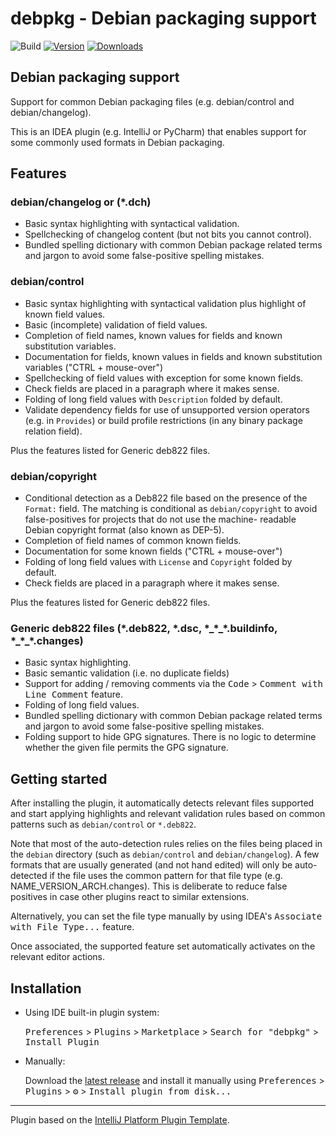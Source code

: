 # debpkg - Debian packaging support

![Build](https://github.com/nthykier/IDEA-debpkg/workflows/Build/badge.svg)
[![Version](https://img.shields.io/jetbrains/plugin/v/com.github.nthykier.debpkg.svg)](https://plugins.jetbrains.com/plugin/com.github.nthykier.debpkg)
[![Downloads](https://img.shields.io/jetbrains/plugin/d/com.github.nthykier.debpkg.svg)](https://plugins.jetbrains.com/plugin/com.github.nthykier.debpkg)

## Debian packaging support
<!-- Plugin description -->
Support for common Debian packaging files (e.g. debian/control and debian/changelog).

This is an IDEA plugin (e.g. IntelliJ or PyCharm) that enables support for some
commonly used formats in Debian packaging.
<!-- Plugin description end -->

## Features

### debian/changelog or (*.dch)

 * Basic syntax highlighting with syntactical validation.
 * Spellchecking of changelog content (but not bits you cannot control).
 * Bundled spelling dictionary with common Debian package related terms and jargon to avoid some
   false-positive spelling mistakes.

### debian/control

 * Basic syntax highlighting with syntactical validation plus highlight of known field values.
 * Basic (incomplete) validation of field values.
 * Completion of field names, known values for fields and known substitution variables.
 * Documentation for fields, known values in fields and known substitution variables ("CTRL + mouse-over")
 * Spellchecking of field values with exception for some known fields.
 * Check fields are placed in a paragraph where it makes sense.
 * Folding of long field values with `Description` folded by default.
 * Validate dependency fields for use of unsupported version operators (e.g. in `Provides`) or build profile
   restrictions (in any binary package relation field).

Plus the features listed for Generic deb822 files.

### debian/copyright

 * Conditional detection as a Deb822 file based on the presence of the `Format:` field.  The matching is
   conditional as `debian/copyright` to avoid false-positives for projects that do not use the machine-
   readable Debian copyright format (also known as DEP-5).
 * Completion of field names of common known fields.
 * Documentation for some known fields ("CTRL + mouse-over")
 * Folding of long field values with `License` and `Copyright` folded by default.
 * Check fields are placed in a paragraph where it makes sense.

Plus the features listed for Generic deb822 files.

### Generic deb822 files (*.deb822, *.dsc, *_\*\_\*.buildinfo, *\_\*\_\*.changes)

 * Basic syntax highlighting.
 * Basic semantic validation (i.e. no duplicate fields)
 * Support for adding / removing comments via the <kbd>Code</kbd> > <kbd>Comment with Line Comment</kbd> feature.
 * Folding of long field values.
 * Bundled spelling dictionary with common Debian package related terms and jargon to avoid some
   false-positive spelling mistakes.
 * Folding support to hide GPG signatures.  There is no logic to determine whether the given file permits the
   GPG signature.

## Getting started

After installing the plugin, it automatically detects relevant files
supported and start applying highlights and relevant validation rules
based on common patterns such as `debian/control` or `*.deb822`.

Note that most of the auto-detection rules relies on the files being placed
in the `debian` directory (such as `debian/control` and
`debian/changelog`).  A few formats that are usually generated (and not hand
edited) will only be auto-detected if the file uses the common pattern for
that file type (e.g. NAME_VERSION_ARCH.changes).  This is deliberate to
reduce false positives in case other plugins react to similar extensions.

Alternatively, you can set the file type manually by using IDEA's
<kbd>Associate with File Type...</kbd> feature.

Once associated, the supported feature set automatically activates on
the relevant editor actions.
 
## Installation

- Using IDE built-in plugin system:
  
  <kbd>Preferences</kbd> > <kbd>Plugins</kbd> > <kbd>Marketplace</kbd> > <kbd>Search for "debpkg"</kbd> >
  <kbd>Install Plugin</kbd>
  
- Manually:

  Download the [latest release](https://github.com/nthykier/IDEA-debpkg/releases/latest) and install it manually using
  <kbd>Preferences</kbd> > <kbd>Plugins</kbd> > <kbd>⚙️</kbd> > <kbd>Install plugin from disk...</kbd>


---
Plugin based on the [IntelliJ Platform Plugin Template][template].

[template]: https://github.com/JetBrains/intellij-platform-plugin-template
